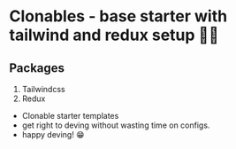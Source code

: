 # Clonables - base starter with tailwind and redux setup 🚀🚀

## Packages
1. Tailwindcss
2. Redux


- Clonable starter templates
- get right to deving without wasting time on configs.
- happy deving! 😁
